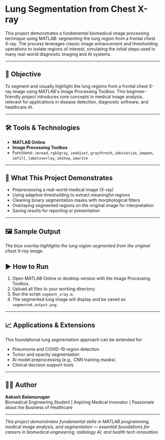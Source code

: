 # Lung Segmentation from Chest X-ray

This project demonstrates a fundamental biomedical image processing technique using MATLAB: segmenting the lung region from a frontal chest X-ray. The process leverages classic image enhancement and thresholding operations to isolate regions of interest, simulating the initial steps used in many real-world diagnostic imaging and AI systems.

---

## 📌 Objective

To segment and visually highlight the lung regions from a frontal chest X-ray image using MATLAB's Image Processing Toolbox. This beginner-friendly project introduces core concepts in medical image analysis, relevant for applications in disease detection, diagnostic software, and healthcare AI.

---

## 🛠️ Tools & Technologies

- **MATLAB Online**
- **Image Processing Toolbox**
- Functions: `imread`, `rgb2gray`, `imadjust`, `graythresh`, `imbinarize`, `imopen`, `imfill`, `labeloverlay`, `imshow`, `imwrite`

---

## 🧠 What This Project Demonstrates

- Preprocessing a real-world medical image (X-ray)
- Using adaptive thresholding to extract meaningful regions
- Cleaning binary segmentation masks with morphological filters
- Overlaying segmented regions on the original image for interpretation
- Saving results for reporting or presentation

---

## 🖼️ Sample Output

*The blue overlay highlights the lung region segmented from the original chest X-ray image.*


## ▶️ How to Run

1. Open MATLAB Online or desktop version with the Image Processing Toolbox.
2. Upload all files to your working directory.
3. Run the script `segment_xray.m`.
4. The segmented lung image will display and be saved as `segmented_output.png`.

---

## 📈 Applications & Extensions

This foundational lung segmentation approach can be extended for:
- Pneumonia and COVID-19 region detection
- Tumor and opacity segmentation
- AI model preprocessing (e.g., CNN training masks)
- Clinical decision support tools

---

## 👨‍🔬 Author

**Aakash Balamurugan**  
Biomedical Engineering Student | Aspiring Medical Innovator | Passionate about the Business of Healthcare

---

*This project demonstrates fundamental skills in MATLAB programming, medical image analysis, and segmentation — essential foundations for careers in biomedical engineering, radiology AI, and health tech innovation.*


